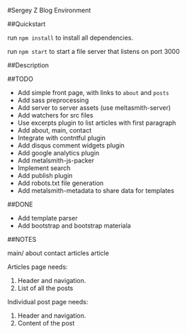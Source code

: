 #Sergey Z Blog Environment

##Quickstart

run `npm install` to install all dependencies.

run `npm start` to start a file server that listens on port 3000

##Description

##TODO
  * Add simple front page, with links to `about` and `posts`
  * Add sass preprocessing
  * Add server to server assets (use meltasmith-server)
  * Add watchers for src files
  * Use excerpts plugin to list articles with first paragraph
  * Add about, main, contact
  * Integrate with contntful plugin
  * Add disqus comment widgets plugin
  * Add google analytics plugin
  * Add metalsmith-js-packer
  * Implement search
  * Add publish plugin
  * Add robots.txt file generation
  * Add metalsmith-metadata to share data for templates

##DONE

  * Add template parser
  * Add bootstrap and bootstrap materiala

##NOTES

main/
  about
  contact
  articles
  article

Articles page needs:

1. Header and navigation.
2. List of all the posts

Individual post page needs:

1. Header and navigation.
2. Content of the post






